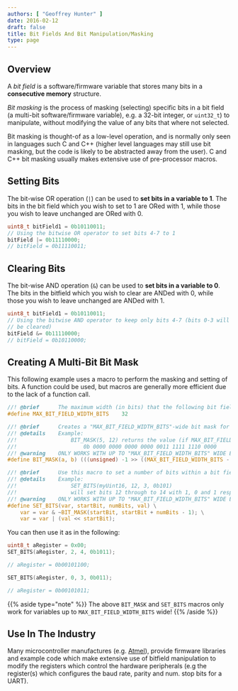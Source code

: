 ```yaml
---
authors: [ "Geoffrey Hunter" ]
date: 2016-02-12
draft: false
title: Bit Fields And Bit Manipulation/Masking
type: page
---
```


## Overview

A _bit field_ is a software/firmware variable that stores many bits in a **consecutive memory** structure.

_Bit masking_ is the process of masking (selecting) specific bits in a bit field (a multi-bit software/firmware variable), e.g. a 32-bit integer, or `uint32_t`) to manipulate, without modifying the value of any bits that where not selected.

Bit masking is thought-of as a low-level operation, and is normally only seen in languages such C and C++ (higher level languages may still use bit masking, but the code is likely to be abstracted away from the user). C and C++ bit masking usually makes extensive use of pre-processor macros.

## Setting Bits

The bit-wise OR operation (`|`) can be used to **set bits in a variable to 1**. The bits in the bit field which you wish to set to 1 are ORed with 1, while those you wish to leave unchanged are ORed with 0.

```c    
uint8_t bitField1 = 0b10110011;
// Using the bitwise OR operator to set bits 4-7 to 1
bitField |= 0b11110000;
// bitField = 0b11110011;
```

## Clearing Bits

The bit-wise AND operation (`&`) can be used to **set bits in a variable to 0**. The bits in the bitfield which you wish to clear are ANDed with 0, while those you wish to leave unchanged are ANDed with 1.

```c    
uint8_t bitField1 = 0b10110011;
// Using the bitwise AND operator to keep only bits 4-7 (bits 0-3 will
// be cleared)
bitField &= 0b11110000;
// bitField = 0b10110000;
```

## Creating A Multi-Bit Bit Mask

This following example uses a macro to perform the masking and setting of bits. A function could be used, but macros are generally more efficient due to the lack of a function call.

```c    
//! @brief		The maximum width (in bits) that the following bit field manipulation macros can work with.
#define MAX_BIT_FIELD_WIDTH_BITS	32

//! @brief		Creates a "MAX_BIT_FIELD_WIDTH_BITS"-wide bit mask for the specified bit range a to b (inclusive).
//! @details	Example:
//!					BIT_MASK(5, 12) returns the value (if MAX_BIT_FIELD_WIDTH_BITS = 32).
//!						0b 0000 0000 0000 0000 0011 1111 1110 0000
//! @warning	ONLY WORKS WITH UP TO "MAX_BIT_FIELD_WIDTH_BITS" WIDE BIT FIELDS
#define BIT_MASK(a, b) (((unsigned) -1 >> ((MAX_BIT_FIELD_WIDTH_BITS - 1) - (b))) & ~((1U << (a)) - 1))

//! @brief		Use this macro to set a number of bits within a bit field.
//! @details	Example:
//!					SET_BITS(myUint16, 12, 3, 0b101)
//!					will set bits 12 through to 14 with 1, 0 and 1 respectively.
//! @warning	ONLY WORKS WITH UP TO "MAX_BIT_FIELD_WIDTH_BITS" WIDE BIT FIELDS
#define SET_BITS(var, startBit, numBits, val) \
    var = var & ~BIT_MASK(startBit, startBit + numBits - 1); \
    var = var | (val << startBit);
```

You can then use it as in the following:

```c    
uint8_t aRegister = 0x00;
SET_BITS(aRegister, 2, 4, 0b1011);

// aRegister = 0b00101100;

SET_BITS(aRegister, 0, 3, 0b011);

// aRegister = 0b00101011;
```

{{% aside type="note" %}}
The above `BIT_MASK` and `SET_BITS` macros only work for variables up to `MAX_BIT_FIELD_WIDTH_BITS` wide!
{{% /aside %}}

## Use In The Industry

Many microcontroller manufactures (e.g. [Atmel](/programming/microcontrollers/atmel)), provide firmware libraries and example code which make extensive use of bitfield manipulation to modify the registers which control the hardware peripherals (e.g the register(s) which configures the baud rate, parity and num. stop bits for a UART).
